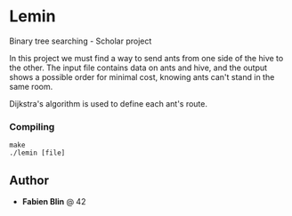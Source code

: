 # Lemin

Binary tree searching - Scholar project

In this project we must find a way to send ants from one side of the hive to the other.
The input file contains data on ants and hive, and the output shows a possible order for minimal cost, knowing ants can't stand in the same room.

Dijkstra's algorithm is used to define each ant's route.

### Compiling

```
make
./lemin [file]
```

## Author

* **Fabien Blin** @ 42
